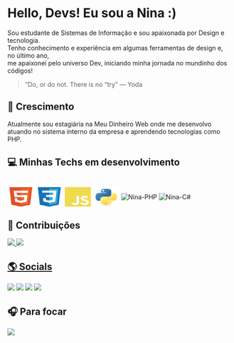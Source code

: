 
# Hello, Devs! Eu sou a Nina :)
Sou estudante de Sistemas de Informação e sou apaixonada por Design e tecnologia.<br>
Tenho conhecimento e experiência em algumas ferramentas de design e, no último ano, <br>
me apaixonei pelo universo Dev, iniciando minha jornada no mundinho dos códigos!  
> “Do, or do not. There is no “try” — Yoda


## 🚀 Crescimento
Atualmente sou estagiária na Meu Dinheiro Web onde me desenvolvo atuando no sistema interno da empresa e aprendendo tecnologias como PHP.
    
## 💻 Minhas Techs em desenvolvimento
<div style="display: inline_block"><br>
  <img align="center" alt="Nina-HTML" height="45" width="60" src="https://raw.githubusercontent.com/devicons/devicon/master/icons/html5/html5-original.svg">
  <img align="center" alt="Nina-CSS" height="45" width="60" src="https://raw.githubusercontent.com/devicons/devicon/master/icons/css3/css3-original.svg">
  <img align="center" alt="Nina-Js" height="45" width="60" src="https://raw.githubusercontent.com/devicons/devicon/master/icons/javascript/javascript-plain.svg">		
  <img align="center" alt="Nina-Python" height="45" width="60" src="https://raw.githubusercontent.com/devicons/devicon/master/icons/python/python-original.svg">
  <img align="center" alt="Nina-PHP" height="45" width="60" src="https://cdn.jsdelivr.net/gh/devicons/devicon@latest/icons/php/php-original.svg">
  <img align="center" alt="Nina-C#" height="45" width="60" src="https://cdn.jsdelivr.net/gh/devicons/devicon@latest/icons/csharp/csharp-original.svg">  
</div>
  </div>

## 🎲 Contribuições    
  <div>
  <a href="https://github.com/marinalomeu">
   <picture>
    <source
      srcset="https://github-readme-stats.vercel.app/api?username=marinalomeu&show_icons=true&theme=dracula"
      media="(prefers-color-scheme: dark)"
    </picture>
    <source
      srcset="https://github-readme-stats.vercel.app/api?username=marinalomeu&show_icons=true"
      media="(prefers-color-scheme: dark), (prefers-color-scheme: dark)"
    />
    <img height="180em" src="https://github-readme-stats.vercel.app/api?username=marinalomeu&show_icons=true" />
  </picture>
  <img height="180em" src="https://github-readme-stats.vercel.app/api/top-langs/?username=marinalomeu&layout=compact&langs_count=16&theme=dracula"/>  
</div>   
      
## 🌎 Socials	  
 <div>
     <a href = "mailto:marinablomeu@gmail.com"><img height="30" src="https://img.shields.io/badge/-Gmail-%23333?style=for-the-badge&logo=gmail&logoColor=white" target="_blank"></a>
        <a href= "https://www.linkedin.com/in/marinalomeu/"> <img height= "30"src= "https://img.shields.io/badge/LinkedIn-0A66C2.svg?style=for-the-badge&logo=LinkedIn&logoColor=white"></a>
         <a href= "https://discord.gg/marinalomeu" target="_blank"> <img height="30" src="https://img.shields.io/badge/Discord-7289DA?style=for-the-badge&logo=discord&logoColor=white"></a>  
     <a href= "https://www.instagram.com/marinalomeu_">
          <img height= "30"src= "https://img.shields.io/badge/Instagram-E4405F.svg?style=for-the-badge&logo=Instagram&logoColor=white">
        </a>
      </div>
      
## 🎧 Para focar
<a href = "https://open.spotify.com/user/wi5lntndt5f8k6c0wxxndr1kt"><img height="30" src="https://img.shields.io/badge/Spotify-1DB954.svg?style=for-the-badge&logo=Spotify&logoColor=white"></a>
      
  </div> 


    






          


<!--
**marinalomeu/marinalomeu** is a ✨ _special_ ✨ repository because its `README.md` (this file) appears on your GitHub profile.

Here are some ideas to get you started:

- 🔭 I’m currently working on ...
- 🌱 I’m currently learning ...
- 👯 I’m looking to collaborate on ...
- 🤔 I’m looking for help with ...
- 💬 Ask me about ...
- 📫 How to reach me: ...
- 😄 Pronouns: ...
- ⚡ Fun fact: ...
-->
